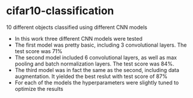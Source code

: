 # cifar10-classification
10 different objects classified using different CNN models

- In this work three different CNN models were tested
- The first model was pretty basic, including 3 convolutional layers. The test score was 71%
- The second model included 6 convolutional layers, as well as max pooling and batch normalization layers. The test score was 84%.
- The third model was in fact the same as the second, including data augmentation. It yielded the best reslut with test score of 87%
- For each of the models the hyperparameters were slightly tuned to optimize the results
